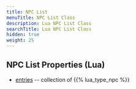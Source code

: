 ```yaml
---
title: NPC List
menuTitle: NPC List Class
description: Lua NPC List Class
searchTitle: Lua NPC List Class
hidden: true
weight: 25
---
```


## NPC List Properties (Lua)
- [entries](entries) -- collection of {{% lua_type_npc %}}